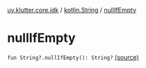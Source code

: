 [uy.klutter.core.jdk](../index.md) / [kotlin.String](index.md) / [nullIfEmpty](.)


# nullIfEmpty
`fun String?.nullIfEmpty(): String?` [(source)](https://github.com/kohesive/klutter/blob/master/core-jdk6/src/main/kotlin/uy/klutter/core/jdk/Strings.kt#L100)


